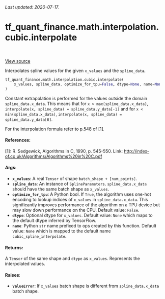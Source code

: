 <!--
This file is generated by a tool. Do not edit directly.
For open-source contributions the docs will be updated automatically.
-->

*Last updated: 2020-07-17.*

<div itemscope itemtype="http://developers.google.com/ReferenceObject">
<meta itemprop="name" content="tf_quant_finance.math.interpolation.cubic.interpolate" />
<meta itemprop="path" content="Stable" />
</div>

# tf_quant_finance.math.interpolation.cubic.interpolate

<!-- Insert buttons and diff -->

<table class="tfo-notebook-buttons tfo-api" align="left">
</table>

<a target="_blank" href="https://github.com/google/tf-quant-finance/blob/master/tf_quant_finance/math/interpolation/cubic/cubic_interpolation.py">View source</a>



Interpolates spline values for the given `x_values` and the `spline_data`.

```python
tf_quant_finance.math.interpolation.cubic.interpolate(
    x_values, spline_data, optimize_for_tpu=False, dtype=None, name=None
)
```



<!-- Placeholder for "Used in" -->

Constant extrapolation is performed for the values outside the domain
`spline_data.x_data`. This means that for `x > max(spline_data.x_data)`,
`interpolate(x, spline_data) = spline_data.y_data[-1]`
and for  `x < min(spline_data.x_data)`,
`interpolate(x, spline_data) = spline_data.y_data[0]`.

For the interpolation formula refer to p.548 of [1].

#### References:
[1]: R. Sedgewick, Algorithms in C, 1990, p. 545-550.
  Link: http://index-of.co.uk/Algorithms/Algorithms%20in%20C.pdf

#### Args:


* <b>`x_values`</b>: A real `Tensor` of shape `batch_shape + [num_points]`.
* <b>`spline_data`</b>: An instance of `SplineParameters`. `spline_data.x_data` should
  have the same batch shape as `x_values`.
* <b>`optimize_for_tpu`</b>: A Python bool. If `True`, the algorithm uses one-hot
  encoding to lookup indices of `x_values` in `spline_data.x_data`. This
  significantly improves performance of the algorithm on a TPU device but
  may slow down performance on the CPU.
  Default value: `False`.
* <b>`dtype`</b>: Optional dtype for `x_values`.
  Default value: `None` which maps to the default dtype inferred by
  TensorFlow.
* <b>`name`</b>: Python `str` name prefixed to ops created by this function.
  Default value: `None` which is mapped to the default name
  `cubic_spline_interpolate`.


#### Returns:

A `Tensor` of the same shape and `dtype` as `x_values`. Represents
the interpolated values.



#### Raises:


* <b>`ValueError`</b>:   If `x_values` batch shape is different from `spline_data.x_data` batch
  shape.